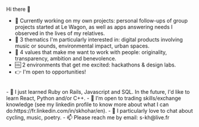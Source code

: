 Hi there 👋

- 🔭 Currently working on my own projects: personal follow-ups of group projects started at Le Wagon, as well as apps answering needs I observed in the lives of my relatives.
- 📌 3 thematics I'm particularly interested in: digital products involving music or sounds, environmental impact, urban spaces.
- 👯 4 values that make me want to work with people: originality, transparency, ambition and benevolence.
- 🆒 2 environments that get me excited: hackathons & design labs.
- 👉 I'm open to opportunities!
<br>
- 🌱 I just learned Ruby on Rails, Javascript and SQL. In the future, I'd like to learn React, Python and/or C++.
- 🧩 I’m open to trading skills/exchange knowledge (see my linkedin profile to know more about what I can do:https://fr.linkedin.com/in/skhohar/en).
- 💬 I particularly love to chat about cycling, music, poetry.
- 📫 Please reach me by email: s-kh@live.fr

